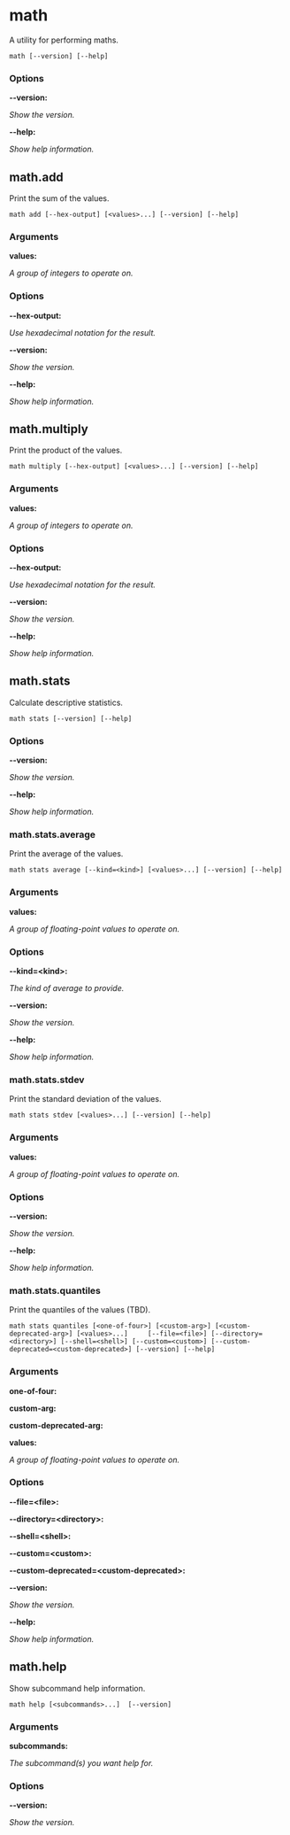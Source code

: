 # math

<!-- Generated by swift-argument-parser -->

A utility for performing maths.

```
math [--version] [--help]
```

### Options

**--version:**

*Show the version.*


**--help:**

*Show help information.*


## math.add

Print the sum of the values.

```
math add [--hex-output] [<values>...] [--version] [--help]
```

### Arguments

**values:**

*A group of integers to operate on.*


### Options

**--hex-output:**

*Use hexadecimal notation for the result.*


**--version:**

*Show the version.*


**--help:**

*Show help information.*

## math.multiply

Print the product of the values.

```
math multiply [--hex-output] [<values>...] [--version] [--help]
```

### Arguments

**values:**

*A group of integers to operate on.*


### Options

**--hex-output:**

*Use hexadecimal notation for the result.*


**--version:**

*Show the version.*


**--help:**

*Show help information.*

## math.stats

Calculate descriptive statistics.

```
math stats [--version] [--help]
```

### Options

**--version:**

*Show the version.*


**--help:**

*Show help information.*


### math.stats.average

Print the average of the values.

```
math stats average [--kind=<kind>] [<values>...] [--version] [--help]
```

### Arguments

**values:**

*A group of floating-point values to operate on.*


### Options

**--kind=\<kind\>:**

*The kind of average to provide.*


**--version:**

*Show the version.*


**--help:**

*Show help information.*

### math.stats.stdev

Print the standard deviation of the values.

```
math stats stdev [<values>...] [--version] [--help]
```

### Arguments

**values:**

*A group of floating-point values to operate on.*


### Options

**--version:**

*Show the version.*


**--help:**

*Show help information.*

### math.stats.quantiles

Print the quantiles of the values (TBD).

```
math stats quantiles [<one-of-four>] [<custom-arg>] [<custom-deprecated-arg>] [<values>...]     [--file=<file>] [--directory=<directory>] [--shell=<shell>] [--custom=<custom>] [--custom-deprecated=<custom-deprecated>] [--version] [--help]
```

### Arguments

**one-of-four:**


**custom-arg:**


**custom-deprecated-arg:**


**values:**

*A group of floating-point values to operate on.*


### Options

**--file=\<file\>:**


**--directory=\<directory\>:**


**--shell=\<shell\>:**


**--custom=\<custom\>:**


**--custom-deprecated=\<custom-deprecated\>:**


**--version:**

*Show the version.*


**--help:**

*Show help information.*

## math.help

Show subcommand help information.

```
math help [<subcommands>...]  [--version]
```

### Arguments

**subcommands:**

*The subcommand(s) you want help for.*


### Options

**--version:**

*Show the version.*
